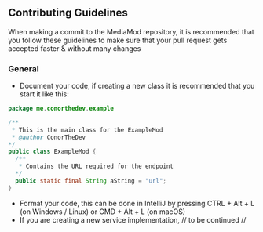 ## Contributing Guidelines
When making a commit to the MediaMod repository, it is recommended that you follow these guidelines to make sure that your pull request gets accepted faster & without many changes

### General
- Document your code, if creating a new class it is recommended that you start it like this:
```java
package me.conorthedev.example

/**
 * This is the main class for the ExampleMod
 * @author ConorTheDev
*/
public class ExampleMod {
  /**
   * Contains the URL required for the endpoint
  */
  public static final String aString = "url";
}
```
- Format your code, this can be done in IntelliJ by pressing CTRL + Alt + L (on Windows / Linux) or CMD + Alt + L (on macOS)
- If you are creating a new service implementation, // to be continued //
